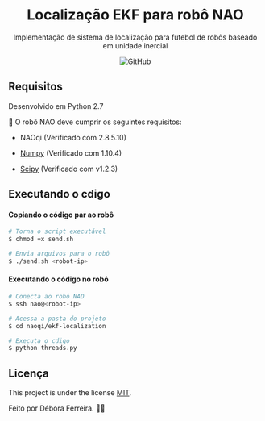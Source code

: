 <h1 align="center">Localização EKF para robô NAO</h1>
<p align="center">Implementação de sistema de localização para futebol de robôs baseado em unidade inercial</p>


<p align="center">
  <img alt="GitHub" src="https://img.shields.io/github/license/dfsbora/ekf-localization">
</p>


## Requisitos
Desenvolvido em Python 2.7

🤖 O robô NAO deve cumprir os seguintes requisitos:

* NAOqi (Verificado com 2.8.5.10)

* [Numpy](https://numpy.org/) (Verificado com 1.10.4)

* [Scipy](https://www.scipy.org/) (Verificado com v1.2.3)



## Executando o cdigo

#### Copiando o código par ao robô

```bash
# Torna o script executável
$ chmod +x send.sh

# Envia arquivos para o robô
$ ./send.sh <robot-ip>

```

#### Executando o código no robô

```bash
# Conecta ao robô NAO
$ ssh nao@<robot-ip>

# Acessa a pasta do projeto
$ cd naoqi/ekf-localization

# Executa o cdigo
$ python threads.py

```


## Licença

This project is under the license [MIT](./LICENSE).

Feito por Débora Ferreira. 🤖💚
